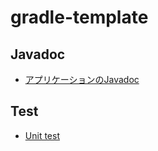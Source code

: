 # gradle-template
## Javadoc
- [アプリケーションのJavadoc]([https://github.com/KawakamiRenya/gradle-template/docs/javadoc/index.html](https://kawakamirenya.github.io/gradle-template/docs/javadoc/gradle/template/package-summary.html))

## Test
- [Unit test](https://kawakamirenya.github.io/gradle-template/docs/test-reports/index.html)
